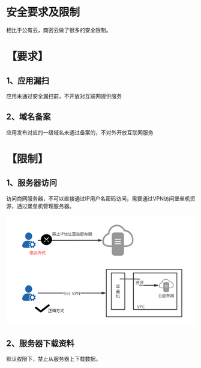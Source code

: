 # 安全要求及限制

相比于公有云，商密云做了很多的安全限制。

# 【要求】

## 1、应用漏扫

应用未通过安全漏扫前，不开放对互联网提供服务

## 2、域名备案

应用发布对应的一级域名未通过备案的，不对外开放互联网服务

# 【限制】

## 1、服务器访问

访问商网服务器，不可以直接通过IP用户名密码访问，需要通过VPN访问堡垒机资源，通过堡垒机管理服务器。

![](/assets/服务器访问方式)

## 2、服务器下载资料

默认权限下，禁止从服务器上下载数据。



